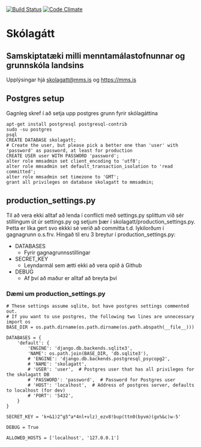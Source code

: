 [![Build Status](https://travis-ci.org/menntamalastofnun/skolagatt.svg?branch=master)](https://travis-ci.org/menntamalastofnun/skolagatt) [![Code Climate](https://codeclimate.com/github/menntamalastofnun/skolagatt/badges/gpa.svg)](https://codeclimate.com/github/menntamalastofnun/skolagatt)

# Skólagátt

## Samskiptatæki milli menntamálastofnunnar og grunnskóla landsins

Upplýsingar hjá skolagatt@mms.is og https://mms.is


## Postgres setup
Gagnleg skref í að setja upp postgres grunn fyrir skólagáttina
```
apt-get install postgresql postgresql-contrib
sudo -su postgres
psql
CREATE DATABASE skolagatt;
# Create the user, but please pick a better one than 'user' with 'password' as password, at least for production
CREATE USER user WITH PASSWORD 'password';
alter role mmsadmin set client_encoding to 'utf8';
alter role mmsadmin set default_transaction_isolation to 'read committed';
alter role mmsadmin set timezone to 'GMT';
grant all privileges on database skolagatt to mmsadmin;
```

## production_settings.py
Til að vera ekki alltaf að lenda í conflicti með settings.py splittum við sér stillingum út úr settings.py og setjum þær í skolagatt/production_settings.py. Þetta er líka gert svo ekkki sé verið að committa t.d. lykilorðum í gagnagrunn o.s.frv.
Hingað til eru 3 breytur í production_settings.py:
- DATABASES
  - Fyrir gagnagrunnsstillingar
- SECRET_KEY
  - Leyndarmál sem ætti ekki að vera opið á Github
- DEBUG
  - Af því að maður er alltaf að breyta því

### Dæmi um production_settings.py
```
# These settings assume sqlite, but have postgres settings commented out.
# If you want to use postgres, the following two lines are unnecessary
import os
BASE_DIR = os.path.dirname(os.path.dirname(os.path.abspath(__file__)))

DATABASES = {
    'default': {
        'ENGINE': 'django.db.backends.sqlite3',
        'NAME': os.path.join(BASE_DIR, 'db.sqlite3'),
        # 'ENGINE': 'django.db.backends.postgresql_psycopg2',
        # 'NAME': 'skolagatt',
        # 'USER': 'user',  # Postgres user that has all privileges for the skolagatt DB
        # 'PASSWORD': 'password',  # Password for Postgres user
        # 'HOST': 'localhost',  # Address of postgres server, defaults to localhost (for dev)
        # 'PORT': '5432',
    }
}

SECRET_KEY = 'k+&1)2^g5^a*4nl+vlz)_ezv8!bup(ttn0(byvm)(gx%&c)w-5'

DEBUG = True

ALLOWED_HOSTS = ['localhost', '127.0.0.1']
```
